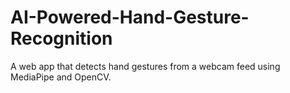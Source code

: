# AI-Powered-Hand-Gesture-Recognition
A web app that detects hand gestures from a webcam feed using MediaPipe and OpenCV.
